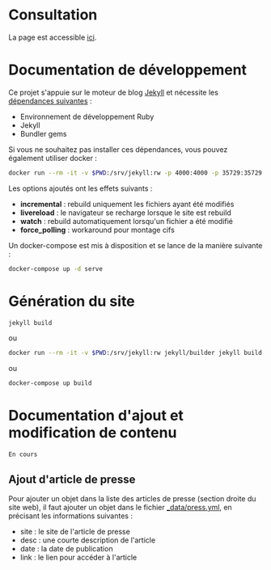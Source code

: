 # Consultation
La page est accessible [ici](https://nofakescience.github.io/).

# Documentation de développement
Ce projet s'appuie sur le moteur de blog [Jekyll](https://jekyllrb.com) et nécessite les [dépendances suivantes](https://jekyllrb.com/docs/) :
 * Environnement de développement Ruby
 * Jekyll
 * Bundler gems

Si vous ne souhaitez pas installer ces dépendances, vous pouvez également utiliser docker :

```bash
docker run --rm -it -v $PWD:/srv/jekyll:rw -p 4000:4000 -p 35729:35729 jekyll/builder jekyll serve --incremental --livereload --watch --force_polling
```
Les options ajoutés ont les effets suivants :
 * __incremental__ : rebuild uniquement les fichiers ayant été modifiés
 * __livereload__ : le navigateur se recharge lorsque le site est rebuild
 * __watch__ : rebuild automatiquement lorsqu'un fichier a été modifié
 * __force_polling__ : workaround pour montage cifs

Un docker-compose est mis à disposition et se lance de la manière suivante :
```bash
docker-compose up -d serve
```

# Génération du site
```bash
jekyll build
```
ou
```bash
docker run --rm -it -v $PWD:/srv/jekyll:rw jekyll/builder jekyll build
```
ou
```bash
docker-compose up build
```

# Documentation d'ajout et modification de contenu
```
En cours
```

## Ajout d'article de presse
Pour ajouter un objet dans la liste des articles de presse (section droite du site web), il faut ajouter un objet dans le fichier [_data/press.yml](./_data/press.yml), en précisant les informations suivantes :
 * site : le site de l'article de presse
 * desc : une courte description de l'article
 * date : la date de publication
 * link : le lien pour accéder à l'article
